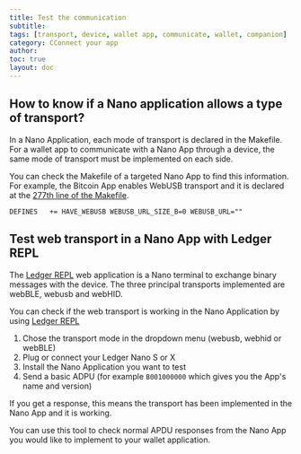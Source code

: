 ```yaml
---
title: Test the communication
subtitle:
tags: [transport, device, wallet app, communicate, wallet, companion]
category: CConnect your app
author:
toc: true
layout: doc
---
```


## How to know if a Nano application allows a type of transport?

In a Nano Application, each mode of transport is declared in the Makefile. For a wallet app to communicate with a Nano App through a device, the same mode of transport must be implemented on each side.

You can check the Makefile of a targeted Nano App to find this information. For example, the Bitcoin App enables WebUSB transport and it is declared at the [277th line of the Makefile](https://github.com/LedgerHQ/app-bitcoin/blob/75dfa48faa6c34d96d2aeb7a7994024e895148a9/Makefile#L227).

`DEFINES   += HAVE_WEBUSB WEBUSB_URL_SIZE_B=0 WEBUSB_URL=""`


## Test web transport in a Nano App with Ledger REPL

The [Ledger REPL](https://repl.ledger.tools/) web application is a Nano terminal to exchange binary messages with the device. The three principal transports implemented are webBLE, webusb and webHID.

You can check if the web transport is working in the Nano Application by using [Ledger REPL](https://repl.ledger.tools/)

1. Chose the transport mode in the dropdown menu (webusb, webhid or webBLE)
2. Plug or connect your Ledger Nano S or X
3. Install the Nano Application you want to test
4. Send a basic ADPU (for example `B001000000` which gives you the App's name and version)

If you get a response, this means the transport has been implemented in the Nano App and it is working.

You can use this tool to check normal APDU responses from the Nano App you would like to implement to your wallet application.
